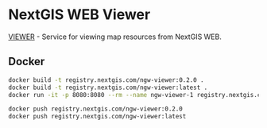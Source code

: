 # NextGIS WEB Viewer

[VIEWER](http://viewer.nextgis.com) - Service for viewing map resources from NextGIS WEB.

## Docker

```bash
docker build -t registry.nextgis.com/ngw-viewer:0.2.0 .
docker build -t registry.nextgis.com/ngw-viewer:latest .
docker run -it -p 8080:8080 --rm --name ngw-viewer-1 registry.nextgis.com/ngw-viewer:latest

docker push registry.nextgis.com/ngw-viewer:0.2.0
docker push registry.nextgis.com/ngw-viewer:latest
```
